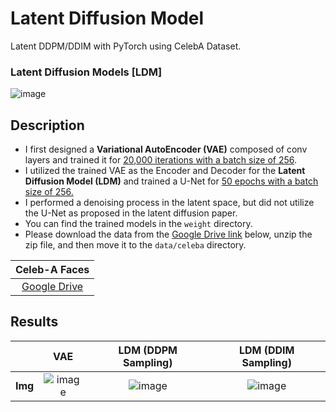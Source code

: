 # Latent Diffusion Model
Latent DDPM/DDIM with PyTorch using CelebA Dataset.

### Latent Diffusion Models [LDM]
![image](https://github.com/SkiddieAhn/Study-Diffusion-Model/assets/52392658/1894ddd9-493a-4009-af56-4a974e86cbf3)

## Description
- I first designed a **Variational AutoEncoder (VAE)** composed of conv layers and trained it for <ins>20,000 iterations with a batch size of 256</ins>.
- I utilized the trained VAE as the Encoder and Decoder for the **Latent Diffusion Model (LDM)** and trained a U-Net for <ins>50 epochs with a <ins>batch size of 256</ins>.
- I performed a denoising process in the latent space, but did not utilize the U-Net as proposed in the latent diffusion paper.
- You can find the trained models in the ```weight``` directory.
- Please download the data from the <ins>Google Drive link</ins> below, unzip the zip file, and then move it to the ```data/celeba``` directory.

|     Celeb-A Faces            |
|:------------------------:|
| [Google Drive](https://drive.google.com/file/d/0B7EVK8r0v71pZjFTYXZWM3FlRnM/view?resourcekey=0-dYn9z10tMJOBAkviAcfdyQ)   |

## Results
|                       |VAE    |LDM (DDPM Sampling) |LDM (DDIM Sampling) |
|:--------------:|:-----------:|:-----------:|:-----------:|
| **Img** |![image](https://github.com/SkiddieAhn/Study-Diffusion-Model/assets/52392658/f0556ef5-b57c-4d09-86dc-505889177717)|![image](https://github.com/SkiddieAhn/Study-Diffusion-Model/assets/52392658/2089ed3f-b40e-4502-a343-bb266da755f3)| ![image](https://github.com/SkiddieAhn/Study-Diffusion-Model/assets/52392658/e1688f7b-c73f-4393-92e9-2d4c3b2e75eb)|

